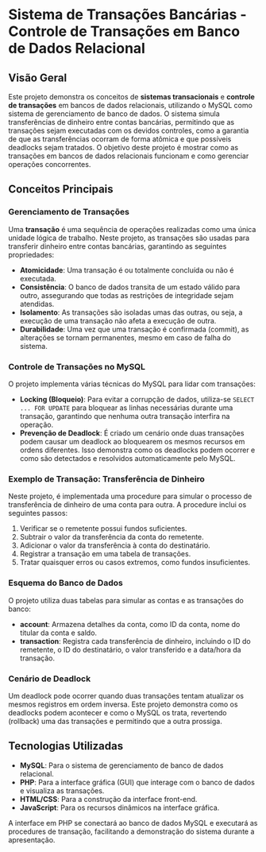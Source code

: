 # Sistema de Transações Bancárias - Controle de Transações em Banco de Dados Relacional

## Visão Geral

Este projeto demonstra os conceitos de **sistemas transacionais** e **controle de transações** em bancos de dados relacionais, utilizando o MySQL como sistema de gerenciamento de banco de dados. O sistema simula transferências de dinheiro entre contas bancárias, permitindo que as transações sejam executadas com os devidos controles, como a garantia de que as transferências ocorram de forma atômica e que possíveis deadlocks sejam tratados. O objetivo deste projeto é mostrar como as transações em bancos de dados relacionais funcionam e como gerenciar operações concorrentes.

## Conceitos Principais

### Gerenciamento de Transações
Uma **transação** é uma sequência de operações realizadas como uma única unidade lógica de trabalho. Neste projeto, as transações são usadas para transferir dinheiro entre contas bancárias, garantindo as seguintes propriedades:
- **Atomicidade**: Uma transação é ou totalmente concluída ou não é executada.
- **Consistência**: O banco de dados transita de um estado válido para outro, assegurando que todas as restrições de integridade sejam atendidas.
- **Isolamento**: As transações são isoladas umas das outras, ou seja, a execução de uma transação não afeta a execução de outra.
- **Durabilidade**: Uma vez que uma transação é confirmada (commit), as alterações se tornam permanentes, mesmo em caso de falha do sistema.

### Controle de Transações no MySQL
O projeto implementa várias técnicas do MySQL para lidar com transações:
- **Locking (Bloqueio)**: Para evitar a corrupção de dados, utiliza-se `SELECT ... FOR UPDATE` para bloquear as linhas necessárias durante uma transação, garantindo que nenhuma outra transação interfira na operação.
- **Prevenção de Deadlock**: É criado um cenário onde duas transações podem causar um deadlock ao bloquearem os mesmos recursos em ordens diferentes. Isso demonstra como os deadlocks podem ocorrer e como são detectados e resolvidos automaticamente pelo MySQL.

### Exemplo de Transação: Transferência de Dinheiro
Neste projeto, é implementada uma procedure para simular o processo de transferência de dinheiro de uma conta para outra. A procedure inclui os seguintes passos:
1. Verificar se o remetente possui fundos suficientes.
2. Subtrair o valor da transferência da conta do remetente.
3. Adicionar o valor da transferência à conta do destinatário.
4. Registrar a transação em uma tabela de transações.
5. Tratar quaisquer erros ou casos extremos, como fundos insuficientes.

### Esquema do Banco de Dados
O projeto utiliza duas tabelas para simular as contas e as transações do banco:
- **account**: Armazena detalhes da conta, como ID da conta, nome do titular da conta e saldo.
- **transaction**: Registra cada transferência de dinheiro, incluindo o ID do remetente, o ID do destinatário, o valor transferido e a data/hora da transação.

### Cenário de Deadlock
Um deadlock pode ocorrer quando duas transações tentam atualizar os mesmos registros em ordem inversa. Este projeto demonstra como os deadlocks podem acontecer e como o MySQL os trata, revertendo (rollback) uma das transações e permitindo que a outra prossiga.

## Tecnologias Utilizadas
- **MySQL**: Para o sistema de gerenciamento de banco de dados relacional.
- **PHP**: Para a interface gráfica (GUI) que interage com o banco de dados e visualiza as transações.
- **HTML/CSS**: Para a construção da interface front-end.
- **JavaScript**: Para os recursos dinâmicos na interface gráfica.

A interface em PHP se conectará ao banco de dados MySQL e executará as procedures de transação, facilitando a demonstração do sistema durante a apresentação.
